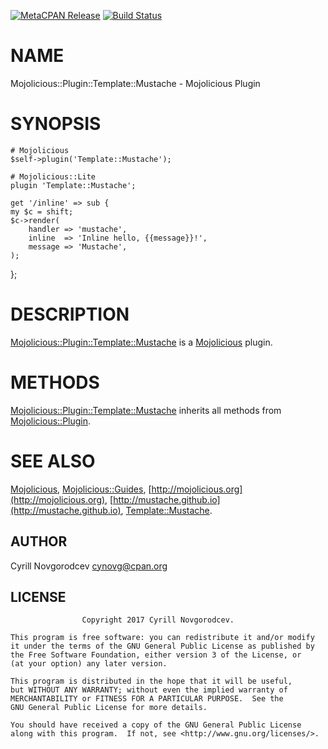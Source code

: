 [![MetaCPAN Release](https://badge.fury.io/pl/Mojolicious-Plugin-Template-Mustache.svg)](https://metacpan.org/release/Mojolicious-Plugin-Template-Mustache) [![Build Status](https://travis-ci.org/cynovg/Mojolicious-Plugin-Template-Mustache.svg?branch=master)](https://travis-ci.org/cynovg/Mojolicious-Plugin-Template-Mustache)
# NAME

Mojolicious::Plugin::Template::Mustache - Mojolicious Plugin

# SYNOPSIS

    # Mojolicious
    $self->plugin('Template::Mustache');

    # Mojolicious::Lite
    plugin 'Template::Mustache';

    get '/inline' => sub {
    my $c = shift;
    $c->render(
        handler => 'mustache',
        inline  => 'Inline hello, {{message}}!',
        message => 'Mustache',
    );
  };

# DESCRIPTION

[Mojolicious::Plugin::Template::Mustache](https://metacpan.org/pod/Mojolicious::Plugin::Template::Mustache) is a [Mojolicious](https://metacpan.org/pod/Mojolicious) plugin.

# METHODS

[Mojolicious::Plugin::Template::Mustache](https://metacpan.org/pod/Mojolicious::Plugin::Template::Mustache) inherits all methods from [Mojolicious::Plugin](https://metacpan.org/pod/Mojolicious::Plugin).

# SEE ALSO

[Mojolicious](https://metacpan.org/pod/Mojolicious), [Mojolicious::Guides](https://metacpan.org/pod/Mojolicious::Guides), [http://mojolicious.org](http://mojolicious.org), [http://mustache.github.io](http://mustache.github.io), [Template::Mustache](https://metacpan.org/pod/Template::Mustache).

## AUTHOR

Cyrill Novgorodcev <cynovg@cpan.org>

## LICENSE

                    Copyright 2017 Cyrill Novgorodcev.

    This program is free software: you can redistribute it and/or modify
    it under the terms of the GNU General Public License as published by
    the Free Software Foundation, either version 3 of the License, or
    (at your option) any later version.

    This program is distributed in the hope that it will be useful,
    but WITHOUT ANY WARRANTY; without even the implied warranty of
    MERCHANTABILITY or FITNESS FOR A PARTICULAR PURPOSE.  See the
    GNU General Public License for more details.

    You should have received a copy of the GNU General Public License
    along with this program.  If not, see <http://www.gnu.org/licenses/>.
